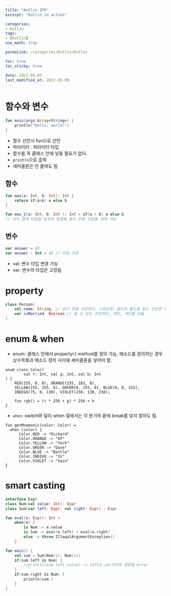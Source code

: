 ```yaml
---
title: "Kotlin 겅부"
excerpt: "Kotlin in action"

categories:
- Kotlin
tags:
- [Kotlin]
use_math: true

permalink: /categories/Kotlin/Kotlin

toc: true
toc_sticky: true

date: 2022-05-03
last_modified_at: 2022-05-09
---
```

# 함수와 변수
```kotlin
fun main(args:Array<String>) {
    println("Hello, world!")
}
```
- 함수 선언시 fun으로 선언
- 파라미터 : 파라미터 타입
- 함수를 꼭 클래스 안에 넣을 필요가 없다.
- `println`으로 출력
- 세미콜론은 안 붙여도 됨
## 함수
```kotlin
fun max(a: Int, b: Int): Int {
    return if(a>b) a else b
}

fun max_2(a: Int, b: Int ): Int = if(a > b) a else b
// 식의 결과 타입을 등호와 연결해 함수 반환 타입을 생략 가능

```

## 변수
```kotlin
var answer = 42 
var answer : Int = 42 // 타입 지정
```
- val: 변수 타입 변경 가능
- var: 변수의 타입은 고정됨

# property
```kotlin
class Person(
    val name: String, // 읽기 전용 프로퍼티, (비공개) 필드와 필드를 읽는 단순한 (공개) 게터를 만듦
    var isMarried: Boolean // 쓸 수 있는 프로퍼티, 게터, 세터를 만듦
)
```

# enum & when
- enum: 클래스 안에서 property나 method를 정의 가능, 메소드를 정의하는 경우 상수목록과 메소드 정의 사이에 세미콜론을 넣어야 함.
```
enum class Color(
        val r: Int, val g: Int, val b: Int
) {
    RED(255, 0, 0), ORANGE(255, 165, 0),
    YELLOW(255, 255, 0), GREEN(0, 255, 0), BLUE(0, 0, 255),
    INDIGO(75, 0, 130), VIOLET(238, 130, 238);

    fun rgb() = (r * 256 + g) * 256 + b
}
```
- `when`: switch와 달리 when 절에서는 각 분기의 끝에 break를 넣지 않아도 됨.
```
fun getMnemonic(color: Color) =
  when (color) {
      Color.RED -> "Richard"
      Color.ORANGE -> "Of"
      Color.YELLOW -> "York"
      Color.GREEN -> "Gave"
      Color.BLUE -> "Battle"
      Color.INDIGO -> "In"
      Color.VIOLET -> "Vain"
}
```


# smart casting
```kotlin
interface Expr
class Num(val value: Int): Expr
class Sum(var left: Expr, val right: Expr) : Expr

fun eval(e: Expr): Int =
    when(e) {
        is Num -> e.value
        is Sum -> eval(e.left) + eval(e.right)
        else -> throw IllegalArgumentException()
    }

fun main() {
    val sum = Sum(Num(1), Num(2))
    if(sum.left is Num) {
        //println(sum.left.value) -> left는 var이므로 컴파일 error
    }
    if(sum.right is Num) {
        println(sum.)
    }
}
```